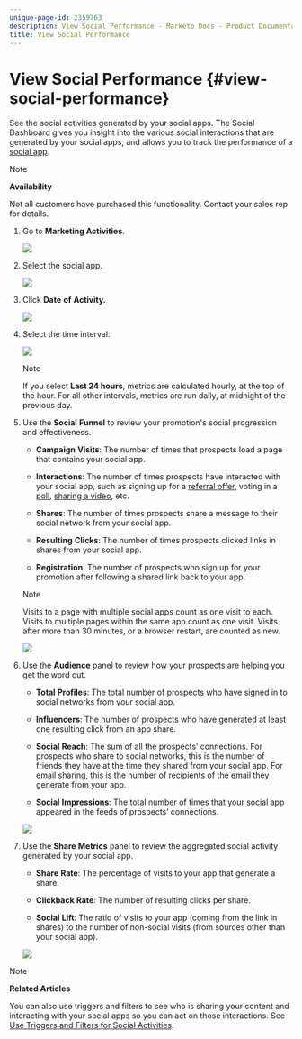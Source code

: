 ```yaml
---
unique-page-id: 2359763
description: View Social Performance - Marketo Docs - Product Documentation
title: View Social Performance
---
```


# View Social Performance {#view-social-performance}

See the social activities generated by your social apps. The Social Dashboard gives you insight into the various social interactions that are generated by your social apps, and allows you to track the performance of a [social app](http://docs.marketo.com/display/docs/social). 

>[!NOTE]
>
>**Availability**
>
>Not all customers have purchased this functionality. Contact your sales rep for details.

1. Go to **Marketing Activities**.

   ![](assets/login-marketing-activities.png)

1. Select the social app.

   ![](assets/image2014-9-23-17-3a10-3a13.png)

1. Click **Date** **of** **Activity.**

   ![](assets/image2014-9-23-17-3a10-3a22.png)

1. Select the time interval.

   ![](assets/image2014-9-23-17-3a10-3a35.png)

   >[!NOTE]
   >
   >If you select&nbsp;**Last 24 hours**, metrics are calculated hourly, at the top of the hour. For all other intervals, metrics are run daily, at midnight of the previous day.

1. Use the **Social** **Funnel** to review your promotion's social progression and effectiveness.

    * **Campaign** **Visits**: The number of times that prospects load a page that contains your social app.
    
    * **Interactions**: The number of times prospects have interacted with your social app, such as signing up for a [referral offer](../../../../product-docs/demand-generation/social/referral-offers/create-a-referral-offer.md), voting in a [poll](../../../../product-docs/demand-generation/social/creating-a-poll/create-a-poll.md), [sharing a video](../../../../product-docs/demand-generation/landing-pages/free-form-landing-pages/add-a-video-to-a-free-form-landing-page.md), etc.
    
    * **Shares**: The number of times prospects share a message to their social network from your social app.
    * **Resulting** **Clicks**: The number of times prospects clicked links in shares from your social app.
    
    * **Registration**: The number of prospects who sign up for your promotion after following a shared link back to your app.

   >[!NOTE]
   >
   >Visits to a page with multiple social apps count as one visit to each. Visits to multiple pages within the&nbsp;same app count as one visit. Visits after more than 30 minutes, or a browser restart, are counted as new.

   ![](assets/image2014-9-23-17-3a11-3a16.png)

1. Use the **Audience** panel to review how your prospects are helping you get the word out.

    * **Total** **Profiles**: The total number of prospects who have signed in to social networks from your social app.
    
    * **Influencers**: The number of prospects who have generated at least one resulting click from an app share.
    * **Social** **Reach**: The sum of all the prospects’ connections. For prospects who share to social networks, this is the number of friends they have at the time they shared from your social app. For email sharing, this is the number of recipients of the email they generate from your app.
    
    * **Social** **Impressions**: The total number of times that your social app appeared in the feeds of prospects’ connections.

   ![](assets/image2014-9-23-17-3a11-3a26.png)

1. Use the **Share** **Metrics** panel to review the aggregated social activity generated by your social app.

    * **Share** **Rate**: The percentage of visits to your app that generate a share.
    
    * **Clickback** **Rate**: The number of resulting clicks per share.
    
    * **Social** **Lift**: The ratio of visits to your app (coming from the link in shares) to the number of non-social visits (from sources other than your social app).

   ![](assets/image2014-9-23-17-3a11-3a35.png)

>[!NOTE]
>
>**Related Articles**
>
>You can also use triggers and filters to see who is sharing your content and interacting with your social apps so you can act on those interactions. See [Use Triggers and Filters for Social Activities](triggers-and-filters-for-social-activities.md).

